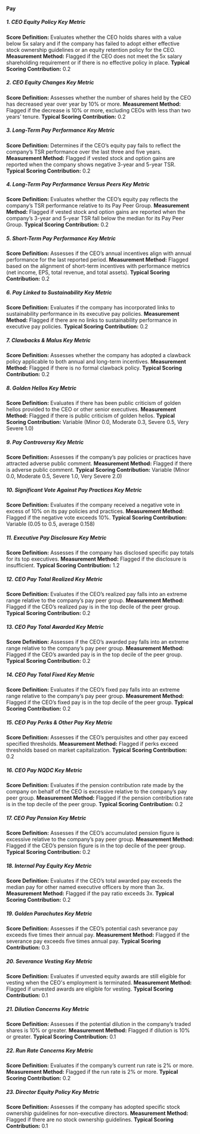 
#### Pay

##### 1. CEO Equity Policy Key Metric

**Score Definition:** Evaluates whether the CEO holds shares with a value below 5x salary and if the company has failed to adopt either effective stock ownership guidelines or an equity retention policy for the CEO.
**Measurement Method:** Flagged if the CEO does not meet the 5x salary shareholding requirement or if there is no effective policy in place.
**Typical Scoring Contribution:** 
0.2

##### 2. CEO Equity Changes Key Metric
**Score Definition:**
Assesses whether the number of shares held by the CEO has decreased year over year by 10% or more.
**Measurement Method:**
Flagged if the decrease is 10% or more, excluding CEOs with less than two years’ tenure.
**Typical Scoring Contribution:**
0.2


##### 3. Long-Term Pay Performance Key Metric
**Score Definition:**
Determines if the CEO’s equity pay fails to reflect the company’s TSR performance over the last three and five years.
**Measurement Method:**
Flagged if vested stock and option gains are reported when the company shows negative 3-year and 5-year TSR.
**Typical Scoring Contribution:**
0.2


##### 4. Long-Term Pay Performance Versus Peers Key Metric
**Score Definition:**
Evaluates whether the CEO’s equity pay reflects the company’s TSR performance relative to its Pay Peer Group.
**Measurement Method:**
Flagged if vested stock and option gains are reported when the company’s 3-year and 5-year TSR fall below the median for its Pay Peer Group.
**Typical Scoring Contribution:**
0.2


##### 5. Short-Term Pay Performance Key Metric
**Score Definition:**
Assesses if the CEO’s annual incentives align with annual performance for the last reported period.
**Measurement Method:**
Flagged based on the alignment of short-term incentives with performance metrics (net income, EPS, total revenue, and total assets).
**Typical Scoring Contribution:**
0.2


##### 6. Pay Linked to Sustainability Key Metric
**Score Definition:**
Evaluates if the company has incorporated links to sustainability performance in its executive pay policies.
**Measurement Method:**
Flagged if there are no links to sustainability performance in executive pay policies.
**Typical Scoring Contribution:**
0.2


##### 7. Clawbacks & Malus Key Metric
**Score Definition:**
Assesses whether the company has adopted a clawback policy applicable to both annual and long-term incentives.
**Measurement Method:**
Flagged if there is no formal clawback policy.
**Typical Scoring Contribution:**
0.2


##### 8. Golden Hellos Key Metric
**Score Definition:**
Evaluates if there has been public criticism of golden hellos provided to the CEO or other senior executives.
**Measurement Method:**
Flagged if there is public criticism of golden hellos.
**Typical Scoring Contribution:**
Variable (Minor 0.0, Moderate 0.3, Severe 0.5, Very Severe 1.0)


##### 9. Pay Controversy Key Metric
**Score Definition:**
Assesses if the company’s pay policies or practices have attracted adverse public comment.
**Measurement Method:**
Flagged if there is adverse public comment.
**Typical Scoring Contribution:**
Variable (Minor 0.0, Moderate 0.5, Severe 1.0, Very Severe 2.0)


##### 10. Significant Vote Against Pay Practices Key Metric
**Score Definition:**
Evaluates if the company received a negative vote in excess of 10% on its pay policies and practices.
**Measurement Method:**
Flagged if the negative vote exceeds 10%.
**Typical Scoring Contribution:**
Variable (0.05 to 0.5, average 0.158)


##### 11. Executive Pay Disclosure Key Metric
**Score Definition:**
Assesses if the company has disclosed specific pay totals for its top executives.
**Measurement Method:**
Flagged if the disclosure is insufficient.
**Typical Scoring Contribution:**
1.2


##### 12. CEO Pay Total Realized Key Metric
**Score Definition:**
Evaluates if the CEO’s realized pay falls into an extreme range relative to the company’s pay peer group.
**Measurement Method:**
Flagged if the CEO’s realized pay is in the top decile of the peer group.
**Typical Scoring Contribution:**
0.2


##### 13. CEO Pay Total Awarded Key Metric
**Score Definition:**
Assesses if the CEO’s awarded pay falls into an extreme range relative to the company’s pay peer group.
**Measurement Method:**
Flagged if the CEO’s awarded pay is in the top decile of the peer group.
**Typical Scoring Contribution:**
0.2


##### 14. CEO Pay Total Fixed Key Metric
**Score Definition:**
Evaluates if the CEO’s fixed pay falls into an extreme range relative to the company’s pay peer group.
**Measurement Method:**
Flagged if the CEO’s fixed pay is in the top decile of the peer group.
**Typical Scoring Contribution:**
0.2


##### 15. CEO Pay Perks & Other Pay Key Metric
**Score Definition:**
Assesses if the CEO’s perquisites and other pay exceed specified thresholds.
**Measurement Method:**
Flagged if perks exceed thresholds based on market capitalization.
**Typical Scoring Contribution:**
0.2


##### 16. CEO Pay NQDC Key Metric
**Score Definition:**
Evaluates if the pension contribution rate made by the company on behalf of the CEO is excessive relative to the company’s pay peer group.
**Measurement Method:**
Flagged if the pension contribution rate is in the top decile of the peer group.
**Typical Scoring Contribution:**
0.2


##### 17. CEO Pay Pension Key Metric
**Score Definition:**
Assesses if the CEO’s accumulated pension figure is excessive relative to the company’s pay peer group.
**Measurement Method:**
Flagged if the CEO’s pension figure is in the top decile of the peer group.
**Typical Scoring Contribution:**
0.2


##### 18. Internal Pay Equity Key Metric
**Score Definition:**
Evaluates if the CEO’s total awarded pay exceeds the median pay for other named executive officers by more than 3x.
**Measurement Method:**
Flagged if the pay ratio exceeds 3x.
**Typical Scoring Contribution:**
0.2


##### 19. Golden Parachutes Key Metric
**Score Definition:**
Assesses if the CEO’s potential cash severance pay exceeds five times their annual pay.
**Measurement Method:**
Flagged if the severance pay exceeds five times annual pay.
**Typical Scoring Contribution:**
0.3


##### 20. Severance Vesting Key Metric
**Score Definition:**
Evaluates if unvested equity awards are still eligible for vesting when the CEO's employment is terminated.
**Measurement Method:**
Flagged if unvested awards are eligible for vesting.
**Typical Scoring Contribution:**
0.1


##### 21. Dilution Concerns Key Metric
**Score Definition:**
Assesses if the potential dilution in the company’s traded shares is 10% or greater.
**Measurement Method:**
Flagged if dilution is 10% or greater.
**Typical Scoring Contribution:**
0.1


##### 22. Run Rate Concerns Key Metric
**Score Definition:**
Evaluates if the company’s current run rate is 2% or more.
**Measurement Method:**
Flagged if the run rate is 2% or more.
**Typical Scoring Contribution:**
0.2


##### 23. Director Equity Policy Key Metric
**Score Definition:**
Assesses if the company has adopted specific stock ownership guidelines for non-executive directors.
**Measurement Method:**
Flagged if there are no stock ownership guidelines.
**Typical Scoring Contribution:**
0.1

